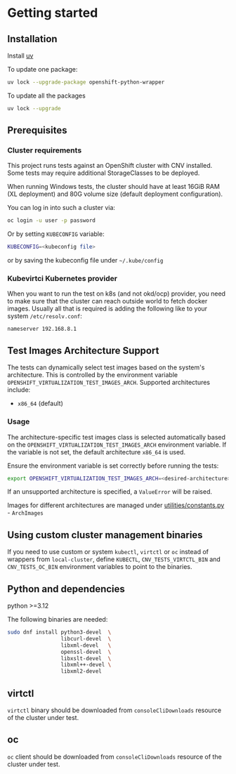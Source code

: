 # Getting started
## Installation

Install [uv](https://github.com/astral-sh/uv)

To update one package:
```bash
uv lock --upgrade-package openshift-python-wrapper
```

To update all the packages
```bash
uv lock --upgrade
```

## Prerequisites

### Cluster requirements
This project runs tests against an OpenShift cluster with CNV installed.
Some tests may require additional StorageClasses to be deployed.

When running Windows tests, the cluster should have at least 16GiB RAM (XL deployment)
and 80G volume size (default deployment configuration).

You can log in into such a cluster via:

```bash
oc login -u user -p password
```

Or by setting `KUBECONFIG` variable:

```bash
KUBECONFIG=<kubeconfig file>
```

or by saving the kubeconfig file under `~/.kube/config`

### Kubevirtci Kubernetes provider

When you want to run the test on k8s (and not okd/ocp) provider, you need to make sure that the
cluster can reach outside world to fetch docker images. Usually all that is required is adding the
following like to your system `/etc/resolv.conf`:

```
nameserver 192.168.8.1
```


## Test Images Architecture Support

The tests can dynamically select test images based on the system's architecture. This is controlled by the environment variable `OPENSHIFT_VIRTUALIZATION_TEST_IMAGES_ARCH`. Supported architectures include:

- `x86_64` (default)

### Usage
The architecture-specific test images class is selected automatically based on the `OPENSHIFT_VIRTUALIZATION_TEST_IMAGES_ARCH` environment variable. If the variable is not set, the default architecture `x86_64` is used.

Ensure the environment variable is set correctly before running the tests:

```bash
export OPENSHIFT_VIRTUALIZATION_TEST_IMAGES_ARCH=<desired-architecture>
```

If an unsupported architecture is specified, a `ValueError` will be raised.

Images for different architectures are managed under [utilities/constants.py](utilities/constants.py) - `ArchImages`

## Using custom cluster management binaries

If you need to use custom or system `kubectl`, `virtctl` or `oc` instead of wrappers from `local-cluster`,
define `KUBECTL`, `CNV_TESTS_VIRTCTL_BIN` and `CNV_TESTS_OC_BIN` environment variables to point to the binaries.

## Python and dependencies
python >=3.12

The following binaries are needed:

```bash
sudo dnf install python3-devel  \
                 libcurl-devel  \
                 libxml-devel   \
                 openssl-devel  \
                 libxslt-devel  \
                 libxml++-devel \
                 libxml2-devel
```

## virtctl

`virtctl` binary should be downloaded from `consoleCliDownloads` resource of the cluster under test.

## oc

`oc` client should be downloaded from `consoleCliDownloads` resource of the cluster under test.

